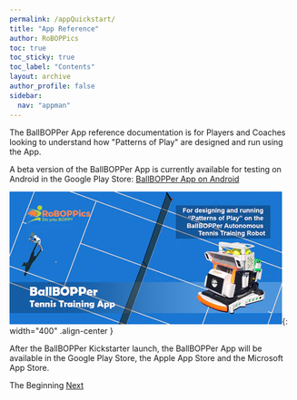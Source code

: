 ```yaml
---
permalink: /appQuickstart/
title: "App Reference"
author: RoBOPPics
toc: true
toc_sticky: true
toc_label: "Contents"
layout: archive
author_profile: false
sidebar:
  nav: "appman"
---
```

The BallBOPPer App reference documentation is for Players and Coaches looking to understand how "Patterns of Play" are designed and run using the App.

A beta version of the BallBOPPer App is currently available for testing on Android in the Google Play Store: <a href="https://play.google.com/store/apps/details?id=com.RoBOPPics.bbapp18" >BallBOPPer App on Android</a> 

![PlayStore Image](../assets/images/BallBOPPerApp001.png){: width="400" .align-center } 

After the BallBOPPer Kickstarter launch, the BallBOPPer App will be available in the Google Play Store, the Apple App Store and the Microsoft App Store.  

  <nav class="pagination">
      <a  class="pagination--pager disabled">The Beginning</a>
      <a href="/BallBOPPer/appmanconnect/" class="pagination--pager" title="Connect">Next</a> 
  </nav>


